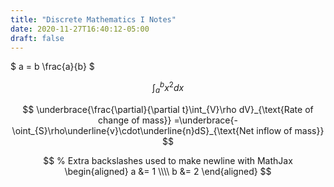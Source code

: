 ```yaml
---
title: "Discrete Mathematics I Notes"
date: 2020-11-27T16:40:12-05:00
draft: false
---
```


$ a = b \frac{a}{b} $

$$\int_{a}^{b} x^2 dx$$

$$
\underbrace{\frac{\partial}{\partial t}\int_{V}\rho dV}_{\text{Rate of change of mass}}
=\underbrace{-\oint_{S}\rho\underline{v}\cdot\underline{n}dS}_{\text{Net inflow of mass}}
$$

$$
% Extra backslashes used to make newline with MathJax
\begin{aligned}
a &= 1 \\\\
b &= 2
\end{aligned}
$$
